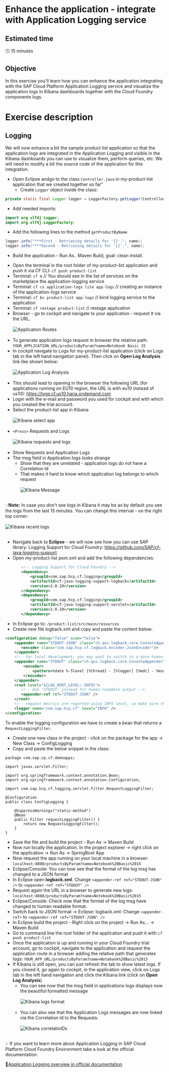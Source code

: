 # Enhance the application - integrate with Application Logging service

## Estimated time

:clock4: 15 minutes

## Objective

In this exercise you'll learn how you can enhance the application integrating with the SAP Cloud Platform Application Logging service and visualize the application logs in Kibana dashboards together with the Cloud Foundry components logs.


# Exercise description


## Logging
We will now enhance a bit the sample product list application so that the application logs are integrated in the Application Logging and visible in the Kibana dashboards you can use to visualize them, perform queries, etc. We will need to modify a bit the source code of the application for this integration.

* Open Eclipse andgo to the class  `Controller.java` in my-product-list application that we created together so far"
  - Create `Logger` object inside the class:
```java
private static final Logger logger = LoggerFactory.getLogger(Controller.class);
```
  - Add needed imports:
  ```java
  import org.slf4j.Logger;
  import org.slf4j.LoggerFactory;
  ```

  - Add the following lines to the method `getProductByName`
  ```java
  logger.info("***First - Retrieving details for '{}'.", name);
  logger.info("***Second - Retrieving details for '{}'.", name);
  ```
 - Build the application - Run As.. Maven Build, goal: clean install.
* Open the terminal in the root folder of my-product-list application and push it via CF CLI: `cf push product-list`
* Terminal: `cf m` // You should see in the list of services on the marketplace the application-logging service
* Terminal: `cf cs application-logs lite app-logs` // creating an instance of the application-logs service
* Terminal: `cf bs product-list app-logs` // bind logging service to the application
* Terminal: `cf restage product-list` // restage application
* Browser - go to cockpit and navigate to your application - request it via the URL.
<br><br>
![Application Routes](/img/application_routes_cockpit.png?raw=true)
<br><br>
* To generate application logs request in browser the relative path:
`YOUR_APPLICATION_URL/productsByParam?name=Notebook Basic 15`
* In cockpit navigate to Logs for my-product-list application (click on Logs tab in the left hand navigation panel). Then click on **Open Log Analysis** link like shown below:
<br><br>
![Application Log Analysis](/img/cockpit_open_log_analysis.png?raw=true)
<br><br>
* This should lead to opening in the browser the following URL (for applications running on EU10 region, the URL is with eu10 instead of us10): https://logs.cf.us10.hana.ondemand.com
* Login with the e-mail and password you used for cockpit and with which you created the trial account.
* Select the product-list app in Kibana
<br><br>
![Kibana select app](/img/kibana_product_list_app.png?raw=true)
<br><br>
* `<Press>` Requests and Logs
<br><br>
![Kibana requests and logs](/img/kibana_requests_logs.png?raw=true)
<br><br>
* Show Requests and Application Logs
* The msg field in Application logs looks strange
  * Show that they are unrelated - application logs do not have a Correlation Id
  * That makes it hard to know which application log belongs to which request
  <br><br>
  ![Kibana Message](/img/kibana_msg_no_correlationid.png?raw=tru)
  <br><br>

:bulb:**Note:** In case you don't see logs in Kibana it may be as by default you see the logs from the last 15 minutes. You can change this interval - on the right top corner:
<br><br>
![Kibana recent logs](/img/kibana_recent_logs.png?raw=true)
<br><br>
* Navigate back to **Eclipse** - we will now see how you can use SAP library: Logging Support for Cloud Foundry: https://github.com/SAP/cf-java-logging-support
* Open my-product-list pom.xml and add the following dependencies:
 ```xml
        <!-- Logging Support for Cloud Foundry -->
		<dependency>
			<groupId>com.sap.hcp.cf.logging</groupId>
			<artifactId>cf-java-logging-support-logback</artifactId>
			<version>2.0.10</version>
		</dependency>
		<dependency>
			<groupId>com.sap.hcp.cf.logging</groupId>
			<artifactId>cf-java-logging-support-servlet</artifactId>
			<version>2.0.10</version>
		</dependency>
```
* In Eclipse go to: `/product-list/src/main/resources`
* Create new file logback.xml and copy and paste the content below:
```xml
<configuration debug="false" scan="false">
	<appender name="STDOUT-JSON" class="ch.qos.logback.core.ConsoleAppender">
       <encoder class="com.sap.hcp.cf.logback.encoder.JsonEncoder"/>
    </appender>
    <!-- for local development, you may want to switch to a more human-readable layout -->
    <appender name="STDOUT" class="ch.qos.logback.core.ConsoleAppender">
        <encoder>
            <pattern>%date %-5level [%thread] - [%logger] [%mdc] - %msg%n</pattern>
        </encoder>
    </appender>
    <root level="${LOG_ROOT_LEVEL:-INFO}">
       <!-- Use 'STDOUT' instead for human-readable output -->
       <appender-ref ref="STDOUT-JSON" />
    </root>
  	<!-- request metrics are reported using INFO level, so make sure the instrumentation loggers are set to that level -->
    <logger name="com.sap.hcp.cf" level="INFO" />
</configuration>
```

To enable the logging configuration we have to create a bean that returns a `RequestLoggingFilter`.

* Create one new class in the project - click on the package for the app -> New Class -> ConfigLogging
* Copy and paste the below snippet in the class:
```
package com.sap.cp.cf.demoapps;

import javax.servlet.Filter;

import org.springframework.context.annotation.Bean;
import org.springframework.context.annotation.Configuration;

import com.sap.hcp.cf.logging.servlet.filter.RequestLoggingFilter;

@Configuration
public class ConfigLogging {

	@SuppressWarnings("static-method")
	@Bean
	public Filter requestLoggingFilter() {
		return new RequestLoggingFilter();
	}
}
```

* Save the file and build the project - Run As -> Maven Build
* Now run locally the application. In the project explorer -> right click on the application -> Run As -> SpringBoot App
* Now request the app running on your local machine in a browser: `localhost:8080/productsByParam?name=Notebook%20Basic%2015`
* Eclipse/Console: You can now see that the format of the log msg has changed to a JSON format
* In Eclipse open **logback.xml**. Change `<appender-ref ref="STDOUT-JSON" />` to `<appender-ref ref="STDOUT" />`
* Request again the URL in a browser to generate new logs: `localhost:8080/productsByParam?name=Notebook%20Basic%2015`
* Eclipse/Console: Check now that the format of the log msg have changed to human readable format.
* Switch back to JSON format -> Eclipse: logback.xml: Change `<appender-ref>` to `<appender-ref ref="STDOUT-JSON" />`
* In Eclipse build the project - Right click on the project -> Run As... -> Maven Build
* Go to command line the root folder of the application and push it with `cf push product-list`
* Once the application is up and running in your Cloud Foundry trial account, go to cockpit, navigate to the application and request the application route in a browser adding the relative path that generates logs: `YOUR_APP_URL/productsByParam?name=Notebook%20Basic%2015`
* If Kibana is still open, you can just refresh the tab to show latest logs. If you closed it, go again to cockpit, in the application view, click on Logs tab in the left hand navigation and click the Kibana link (click on **Open Log Analysis**)
  * You can see now that the msg field in applications logs displays now the beautiful formatted message
  <br><br>
  ![Kibana logs format](/img/kibana_logs_format.png?raw=true)
  <br><br>
  * You can also see that the Application Logs messages are now linked via the Correlation Id to the Requests:
  <br><br>
  ![Kibana correlatioIDs](/img/kibana_correlationIDs.png?raw=true)
  <br><br>

:bulb: If you want to learn more about Application Logging in SAP Cloud Platform Cloud Foundry Environment take a look at the official documentation:

:link:[Application Logging overview in official documentation](https://help.sap.com/viewer/65de2977205c403bbc107264b8eccf4b/Cloud/en-US/68454d44ad41458788959485a24305e2.html)
